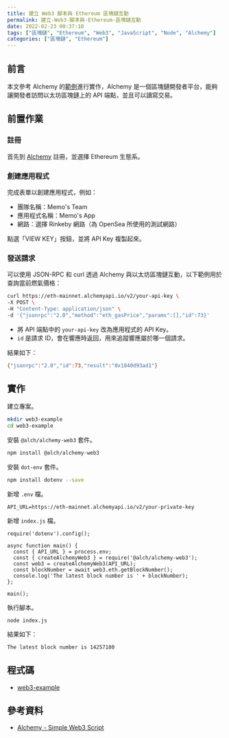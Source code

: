 ```yaml
---
title: 建立 Web3 腳本與 Ethereum 區塊鏈互動
permalink: 建立-Web3-腳本與-Ethereum-區塊鏈互動
date: 2022-02-23 00:37:10
tags: ["區塊鏈", "Ethereum", "Web3", "JavaScript", "Node", "Alchemy"]
categories: ["區塊鏈", "Ethereum"]
---
```


## 前言

本文參考 Alchemy 的[範例](https://docs.alchemy.com/alchemy/)進行實作，Alchemy 是一個區塊鏈開發者平台，能夠讓開發者訪問以太坊區塊鏈上的 API 端點，並且可以讀寫交易。

## 前置作業

### 註冊

首先到 [Alchemy](https://dashboard.alchemyapi.io/signup/) 註冊，並選擇 Ethereum 生態系。

### 創建應用程式

完成表單以創建應用程式，例如：

- 團隊名稱：Memo's Team
- 應用程式名稱：Memo's App
- 網路：選擇 Rinkeby 網路（為 OpenSea 所使用的測試網路）

點選「VIEW KEY」按鈕，並將 API Key 複製起來。

### 發送請求

可以使用 JSON-RPC 和 curl 透過 Alchemy 與以太坊區塊鏈互動，以下範例用於查詢當前燃氣價格：

```BASH
curl https://eth-mainnet.alchemyapi.io/v2/your-api-key \
-X POST \
-H "Content-Type: application/json" \
-d '{"jsonrpc":"2.0","method":"eth_gasPrice","params":[],"id":73}'
```

- 將 API 端點中的 `your-api-key` 改為應用程式的 API Key。
- `id` 是請求 ID，會在響應時返回，用來追蹤響應屬於哪一個請求。

結果如下：

```BASH
{"jsonrpc":"2.0","id":73,"result":"0x1840d93ad1"}
```

## 實作

建立專案。

```BASH
mkdir web3-example
cd web3-example
```

安裝 `@alch/alchemy-web3` 套件。

```BASH
npm install @alch/alchemy-web3
```

安裝 `dot-env` 套件。

```BASH
npm install dotenv --save
```

新增 `.env` 檔。

```ENV
API_URL=https://eth-mainnet.alchemyapi.io/v2/your-private-key
```

新增 `index.js` 檔。

```JS
require('dotenv').config();

async function main() {
  const { API_URL } = process.env;
  const { createAlchemyWeb3 } = require('@alch/alchemy-web3');
  const web3 = createAlchemyWeb3(API_URL);
  const blockNumber = await web3.eth.getBlockNumber();
  console.log('The latest block number is ' + blockNumber);
};

main();
```

執行腳本。

```JS
node index.js
```

結果如下：

```BASH
The latest block number is 14257180
```

## 程式碼

- [web3-example](https://github.com/memochou1993/web3-example)

## 參考資料

- [Alchemy - Simple Web3 Script](https://docs.alchemy.com/alchemy/tutorials/simple-web3-script)
